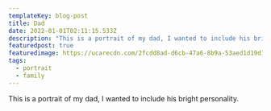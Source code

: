 ```yaml
---
templateKey: blog-post
title: Dad
date: 2022-01-01T02:11:15.533Z
description: "This is a portrait of my dad, I wanted to include his bright personality. "
featuredpost: true
featuredimage: https://ucarecdn.com/2fcdd8ad-d6cb-47a6-8b9a-53aed1d19d10/61437780432__E8A1D934308E485FA831F85C102674BD.jpeg
tags:
  - portrait
  - family
---
```

This is a portrait of my dad, I wanted to include his bright personality.
